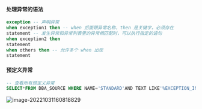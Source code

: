 #### 处理异常的语法

```sql
exception -- 声明异常
when exception1 then -- when 后面跟异常名称，then 是关键字，必须存在
statement -- 发生异常和异常列表里的异常相匹配时，可以执行指定的语句
when exception2 then
statement
when others then -- 允许多个 when 出现
statement
```

#### 预定义异常

```sql
-- 查看所有预定义异常
SELECT*FROM DBA_SOURCE WHERE NAME='STANDARD'AND TEXT LIKE'%EXCEPTION_INIT%';
```

![image-20221031160818829](C:\Users\xiao\Documents\Note\个人笔记\SQL\PLSQL\img\image-20221031160818829.png)